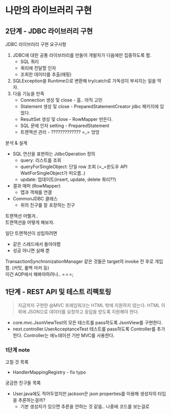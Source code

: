 # 나만의 라이브러리 구현

## 2단계 - JDBC 라이브러리 구현

JDBC 라이브러리 구현 요구사항

1. JDBC에 대한 공통 라이브러리를 만들어 개발자가 다음에만 집중하도록 함.
    - SQL 쿼리
    - 쿼리에 전달할 인자
    - 조회한 데이터를 추출(매핑)
2. SQLException을 Runtime으로 변환해 try/catch로 가독성이 부셔지는 일을 막자.
3. 다음 기능을 만족 
    - Connection 생성 및 close - 흠.. 아직 고민
    - Statement 생성 및 close - PreparedStatementCreator jdbc 패키지에 있었다.
    - ResultSet 생성 및 close - RowMapper 만든다.
    - SQL 문에 인자 setting - PreparedStatement
    - 트랜잭션 관리 - ????????????? =_= 엉엉

분석 & 설계

- SQL 연산을 표현하는 JdbcOperation 정의
    - query: 리스트를 조회
    - queryForSingleObject: 단일 row 조회 (=_=윈도우 API WaitForSingleObject가 떠오름..)
    - update: 업데이트(insert, update, delete 쿼리??)
- 결과 매퍼 (RowMapper)
    - 맵과 객체를 연결
- CommonJDBC 클래스
    - 위의 친구를 잘 포장하는 친구
    
트랜잭션 어쩔겨..  
트랜잭션을 어떻게 해보자.  

일단 트랜잭션이 성립하려면

- 같은 스레드에서 돌아야함
- 성공 아니면 실패 뿐

TransactionSynchronizationManager 같은 것들은 target의 invoke 전 후로 개입함. (커밋, 롤백 마커 등)  
이건 AOP에서 해봐야하려나.. =ㅅ=;  




## 1단계 - REST API 및 테스트 리팩토링

> 지금까지 구현한 @MVC 프레임워크는 HTML 밖에 지원하지 않는다.
> HTML 이외에 JSON으로 데이터를 요청하고 응답을 받도록 지원해야 한다.

* core.mvc.JsonViewTest의 모든 테스트를 pass하도록 JsonView를 구현한다.
* next.controller.UserAcceptanceTest 테스트를 pass하도록 Controller를 추가한다. Controller는 애노테이션 기반 MVC를 사용한다.

### 1단계 note

고칠 것 목록

- HandlerMappingRegistry - fix typo

궁금한 친구들 목록

- User.java에도 적어두었지만 jackson은 json properties를 이용해 생성자의 타입을 추론하는걸까?
    - 기본 생성자가 있으면 추론을 안하는 것 같음.. 나중에 코드를 보는걸로  
